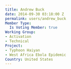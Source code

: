 ```yaml
---
title: Andrew Buck
date: 2014-09-30 03:18:00 Z
permalink: users/andrew_buck
Member Type:
  Is Voting Member: true
Working Group:
- Activation
- Technical
Project:
- Typhoon Haiyan
- West Africa Ebola Epidemic
Country: United States
---
```


